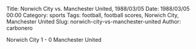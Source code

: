 Title: Norwich City vs. Manchester United, 1988/03/05
Date: 1988/03/05 00:00
Category: sports
Tags: football, football scores, Norwich City, Manchester United
Slug: norwich-city-vs-manchester-united
Author: carbonero


Norwich City 1 - 0 Manchester United
